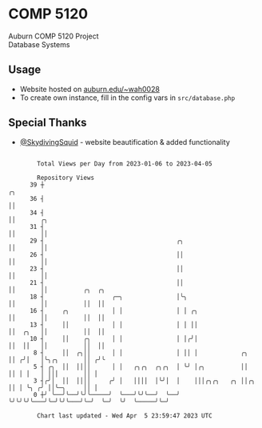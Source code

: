 # COMP 5120
Auburn COMP 5120 Project  
Database Systems

## Usage
- Website hosted on [auburn.edu/~wah0028](https://webhome.auburn.edu/~wah0028/)
- To create own instance, fill in the config vars in `src/database.php`

## Special Thanks
- [@SkydivingSquid](https://github.com/SkydivingSquid) - website beautification & added functionality

```

        Total Views per Day from 2023-01-06 to 2023-04-05

        Repository Views
      39 ┼                                                              ╭╮
      36 ┤                                                              ││
      34 ┤                                                              ││       ╭╮
      31 ┤                                                              ││       ││
      29 ┤                                     ╭╮                       ││       ││
      26 ┤                                     ││                       ││       ││
      23 ┤                                     ││                       ││       ││
      21 ┤                                     ││                       ││       ││          ╭╮  ╭╮
      18 ┤                   ╭─╮               │╰╮                      ││       ││          ││  ││
      16 ┤     ╭╮            │ │               │ │ ╭╮                   ││       ││          ││  ││
      13 ┤     ││            │ │               │ │ ││                   ││  ╭╮   ││          ││  ││
      10 ┤     ││    ╭╮      │ │               │ │╭╯│                   ││  ││   ││          ││  ││
       8 ┤     ││  ╭╮││      │ │               │ ││ │            ╭╮     ││ ╭╯│   │╰╮╭╮       ││ ╭╯╰
       5 ┤ ╭╮  ││  ││││      │ │   ╭╮╭╮  ╭╮╭╮  │ ╰╯ │╭╮          ││     ││ │ │   │ │││       ││ │
       3 ┤╭╯│  ││  ││││     ╭╯ │   ││││  │╰╯│  │    │││╭╮╭╮   ╭╮ ││╭╮   ││ │ ╰╮ ╭╯ ││╰─╮     ││ │
       0 ┼╯ ╰──╯╰──╯╰╯╰─────╯  ╰───╯╰╯╰──╯  ╰──╯    ╰╯╰╯╰╯╰───╯╰─╯╰╯╰───╯╰─╯  ╰─╯  ╰╯  ╰─────╯╰─╯

        Chart last updated - Wed Apr  5 23:59:47 2023 UTC
        
```
